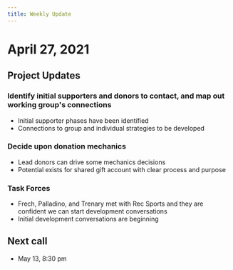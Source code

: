 ```yaml
---
title: Weekly Update
---
```

# April 27, 2021

## Project Updates

### Identify initial supporters and donors to contact, and map out working group's connections
- Initial supporter phases have been identified
- Connections to group and individual strategies to be developed

### Decide upon donation mechanics
- Lead donors can drive some mechanics decisions
- Potential exists for shared gift account with clear process and purpose

### Task Forces
- Frech, Palladino, and Trenary met with Rec Sports and they are confident we can start development conversations
- Initial development conversations are beginning

## Next call
- May 13, 8:30 pm
